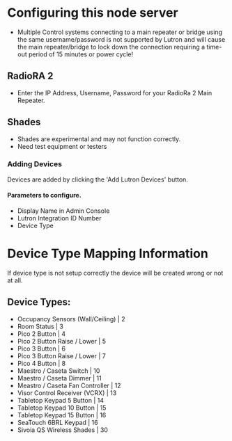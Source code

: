 # Configuring this node server
- Multiple Control systems connecting to a main repeater or bridge using the same username/password is not supported by Lutron and will cause the main repeater/bridge to lock down the connection requiring a time-out period of 15 minutes or power cycle!

## RadioRA 2
- Enter the IP Address, Username, Password for your RadioRa 2 Main Repeater.

## Shades
- Shades are experimental and may not function correctly.
- Need test equipment or testers

### Adding Devices
Devices are added by clicking the 'Add Lutron Devices' button.

#### Parameters to configure.
- Display Name in Admin Console
- Lutron Integration ID Number
- Device Type

# Device Type Mapping Information

If device type is not setup correctly the device will be created wrong or not at all.

## Device Types:
- Occupancy Sensors (Wall/Ceiling)  | 2 
- Room Status                       | 3 
- Pico 2 Button                     | 4 
- Pico 2 Button Raise / Lower       | 5 
- Pico 3 Button                     | 6 
- Pico 3 Button Raise / Lower       | 7 
- Pico 4 Button                     | 8 
- Maestro / Caseta Switch           | 10 
- Maestro / Caseta Dimmer           | 11 
- Meastro / Caseta Fan Controller   | 12 
- Visor Control Receiver (VCRX)     | 13 
- Tabletop Keypad 5 Button          | 14 
- Tabletop Keypad 10 Button         | 15 
- Tabletop Keypad 15 Button         | 16 
- SeaTouch 6BRL Keypad              | 16
- Sivoia QS Wireless Shades         | 30 
